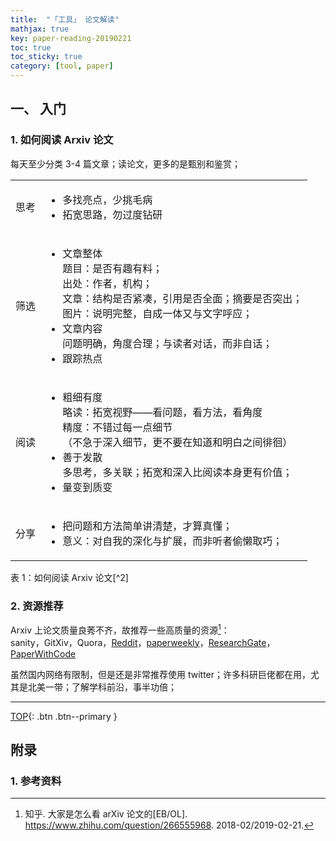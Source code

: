```yaml
---
title:  "「工具」 论文解读"
mathjax: true
key: paper-reading-20190221
toc: true
toc_sticky: true
category: [tool, paper]
---
```

<span id='head'></span>

## 一、 入门
### 1. 如何阅读 Arxiv 论文
每天至少分类 3-4 篇文章；读论文，更多的是甄别和鉴赏；  
<table>
<tr><td>思考</td><td><ul>
<li>多找亮点，少挑毛病</li>
<li>拓宽思路，勿过度钻研</li></ul></td></tr>

<tr><td>筛选</td><td><ul>
<li>文章整体</li>
  题目：是否有趣有料；<br>  
  出处：作者，机构；<br>  
  文章：结构是否紧凑，引用是否全面；摘要是否突出；<br>  
  图片：说明完整，自成一体又与文字呼应；
<li>文章内容</li>
  问题明确，角度合理；与读者对话，而非自话；
<li>跟踪热点</li></ul></td></tr>

<tr><td>阅读</td><td><ul>
<li>粗细有度</li>
  略读：拓宽视野——看问题，看方法，看角度<br>  
  精度：不错过每一点细节<br>  
  （不急于深入细节，更不要在知道和明白之间徘徊）
<li>善于发散</li>
  多思考，多关联；拓宽和深入比阅读本身更有价值；
<li>量变到质变</li></ul></td></tr>

<tr><td>分享</td><td><ul>
<li>把问题和方法简单讲清楚，才算真懂；</li>
<li>意义：对自我的深化与扩展，而非听者偷懒取巧；</li></ul></td></tr>

</table>
表 1：如何阅读 Arxiv 论文[^2]

### 2. 资源推荐
Arxiv 上论文质量良莠不齐，故推荐一些高质量的资源[^1]：  
sanity，GitXiv，Quora，[Reddit](https://www.reddit.com/r/MachineLearning/comments/807ex4/d_machine_learning_wayr_what_are_you_reading_week/)，[paperweekly](http://www.paperweekly.site/arxiv)，[ResearchGate](https://www.researchgate.net/)，[PaperWithCode](https://paperswithcode.com/latest)    


虽然国内网络有限制，但是还是非常推荐使用 twitter；许多科研巨佬都在用，尤其是北美一带；了解学科前沿，事半功倍；  


-------------------  
[TOP](#head){: .btn .btn--primary }


## 附录
### 1. 参考资料

[^1]:  知乎. 大家是怎么看 arXiv 论文的[EB/OL]. <https://www.zhihu.com/question/266555968>. 2018-02/2019-02-21.   
[^2]:  爱可可-爱生活. arXiv论文怎么读？[EB/OL]. <https://mp.weixin.qq.com/s?__biz=MzI2MTMxNzg1OA==&mid=2247484143&idx=1&sn=5457e728524d7adb1ca827fd8ed493aa&chksm=ea5d7762dd2afe74b8611c8a86d575cf037324bcbefd9b20e0c26bfc9856d2a4a7b01c1937f0#rd>. 2018-02-11/2019-02-21.   
